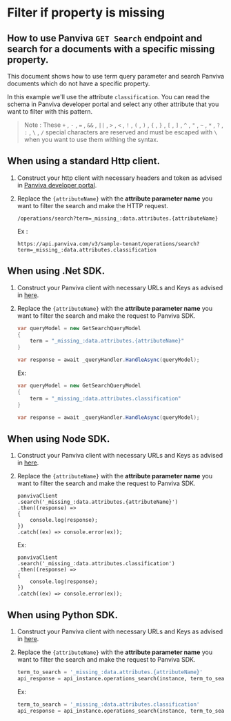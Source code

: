 # Filter if property is missing
## How to use Panviva `GET Search` endpoint and search for a documents with a specific missing property.

This document shows how to use term query parameter and search Panviva documents which do not have a specific property.

In this example we'll use the attribute `classification`. You can read the schema in Panviva developer portal and select any other attribute that you want to filter with this pattern.

> Note : These  `+` , `-` , `=` , `&&` , `||` , `>` , `<` , `!` , `(` , `)` , `{` , `}` , `[` , `]` , `^` , `"` , `~` , `*` , `?` , `:` , `\` , `/` special characters are reserved and  must be escaped with `\` when you want to use them withing the syntax.

## When using a standard Http client.

1. Construct your http client with necessary headers and token as advised in [Panviva developer portal](https://dev.panviva.com).

2. Replace the `{attributeName}` with the **attribute parameter name** you want to filter the search and make the HTTP request.

    `/operations/search?term=_missing_:data.attributes.{attributeName}`

    Ex : 
    ```HTTP
    https://api.panviva.com/v3/sample-tenant/operations/search?term=_missing_:data.attributes.classification
    ```

## When using .Net SDK.

1. Construct your Panviva client with necessary URLs and Keys as advised in [here](https://github.com/panviva/toolkit-dotnet-sdk).

2. Replace the `{attributeName}` with the **attribute parameter name** you want to filter the search and make the request to Panviva SDK.

    ```c#
    var queryModel = new GetSearchQueryModel
    {
        term = "_missing_:data.attributes.{attributeName}"
    }

    var response = await _queryHandler.HandleAsync(queryModel);
    ```

    Ex:
    ```c#
    var queryModel = new GetSearchQueryModel
    {
        term = "_missing_:data.attributes.classification"
    }

    var response = await _queryHandler.HandleAsync(queryModel);
    ```

## When using Node SDK.

1. Construct your Panviva client with necessary URLs and Keys as advised in [here](https://github.com/panviva/toolkit-node-sdk).

2. Replace the `{attributeName}` with the **attribute parameter name** you want to filter the search and make the request to Panviva SDK.

    ```Js
    panvivaClient
    .search('_missing_:data.attributes.{attributeName}')
    .then((response) => 
    {
        console.log(response);
    })
    .catch((ex) => console.error(ex));
    ```

    Ex: 
    ```Js
    panvivaClient
    .search('_missing_:data.attributes.classification')
    .then((response) => 
    {
        console.log(response);
    })
    .catch((ex) => console.error(ex));
    ```

## When using Python SDK.

1. Construct your Panviva client with necessary URLs and Keys as advised in [here](https://github.com/panviva/toolkit-node-sdk).

2. Replace the `{attributeName}` with the **attribute parameter name** you want to filter the search and make the request to Panviva SDK.

    ```python
    term_to_search = '_missing_:data.attributes.{attributeName}'
    api_response = api_instance.operations_search(instance, term_to_search)
    ```

    Ex:
    ```python
    term_to_search = '_missing_:data.attributes.classification'
    api_response = api_instance.operations_search(instance, term_to_search)
    ```